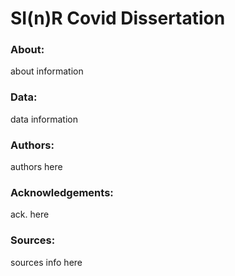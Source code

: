 # SI(n)R Covid Dissertation

### About:
about information

### Data:
data information

### Authors:
authors here


### Acknowledgements:
ack. here

### Sources:
sources info here
